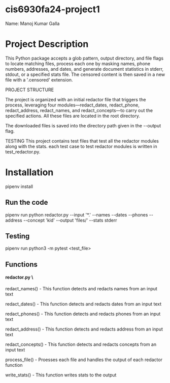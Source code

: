 # cis6930fa24-project1
Name: Manoj Kumar Galla

# Project Description
This Python package accepts a glob pattern, output directory, and file flags to locate matching files, process each one by masking names, phone numbers, addresses, and dates, and generate document statistics in stderr, stdout, or a specified stats file. The censored content is then saved in a new file with a '.censored' extension.

PROJECT STRUCTURE

The project is organized with an initial redactor file that triggers the process, leveraging four modules—redact_dates, redact_phone, redact_address, redact_names, and redact_concepts—to carry out the specified actions. All these files are located in the root directory.

The downloaded files is saved into the directory path given in the --output flag. 

TESTING
This project contains test files that test all the redactor modules along with the stats. each test case to test redactor modules is written in test_redactor.py.


# Installation
pipenv install

## Run the code
pipenv run python redactor.py --input '*.'                     --names --dates --phones --address  --concept 'kid'                  --output 'files/'                     --stats stderr

## Testing
pipenv run python3 -m pytest <test_file>

## Functions
#### redactor.py \
redact_names() - This function detects and redacts names from an input text

redact_dates() - This function detects and redacts dates from an input text

redact_phones() - This function detects and redacts phones from an input text

redact_address() - This function detects and redacts address from an input text

redact_concepts() - This function detects and redacts concepts from an input text

process_file() - Proesses each file and handles the output of each redactor function

write_stats() - This function writes stats to the output

 